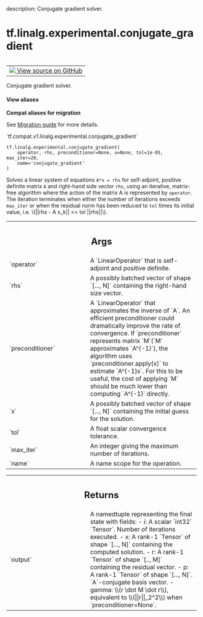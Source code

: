 description: Conjugate gradient solver.

<div itemscope itemtype="http://developers.google.com/ReferenceObject">
<meta itemprop="name" content="tf.linalg.experimental.conjugate_gradient" />
<meta itemprop="path" content="Stable" />
</div>

# tf.linalg.experimental.conjugate_gradient

<!-- Insert buttons and diff -->

<table class="tfo-notebook-buttons tfo-api nocontent" align="left">
<td>
  <a target="_blank" href="https://github.com/tensorflow/tensorflow/blob/r2.3/tensorflow/python/ops/linalg/sparse/conjugate_gradient.py#L34-L143">
    <img src="https://www.tensorflow.org/images/GitHub-Mark-32px.png" />
    View source on GitHub
  </a>
</td>
</table>



Conjugate gradient solver.

<section class="expandable">
  <h4 class="showalways">View aliases</h4>
  <p>
<b>Compat aliases for migration</b>
<p>See
<a href="https://www.tensorflow.org/guide/migrate">Migration guide</a> for
more details.</p>
<p>`tf.compat.v1.linalg.experimental.conjugate_gradient`</p>
</p>
</section>

<pre class="devsite-click-to-copy prettyprint lang-py tfo-signature-link">
<code>tf.linalg.experimental.conjugate_gradient(
    operator, rhs, preconditioner=None, x=None, tol=1e-05, max_iter=20,
    name='conjugate_gradient'
)
</code></pre>



<!-- Placeholder for "Used in" -->

Solves a linear system of equations `A*x = rhs` for self-adjoint, positive
definite matrix `A` and right-hand side vector `rhs`, using an iterative,
matrix-free algorithm where the action of the matrix A is represented by
`operator`. The iteration terminates when either the number of iterations
exceeds `max_iter` or when the residual norm has been reduced to `tol`
times its initial value, i.e. \\(||rhs - A x_k|| <= tol ||rhs||\\).

<!-- Tabular view -->
 <table class="responsive fixed orange">
<colgroup><col width="214px"><col></colgroup>
<tr><th colspan="2"><h2 class="add-link">Args</h2></th></tr>

<tr>
<td>
`operator`
</td>
<td>
A `LinearOperator` that is self-adjoint and positive definite.
</td>
</tr><tr>
<td>
`rhs`
</td>
<td>
A possibly batched vector of shape `[..., N]` containing the right-hand
size vector.
</td>
</tr><tr>
<td>
`preconditioner`
</td>
<td>
A `LinearOperator` that approximates the inverse of `A`.
An efficient preconditioner could dramatically improve the rate of
convergence. If `preconditioner` represents matrix `M`(`M` approximates
`A^{-1}`), the algorithm uses `preconditioner.apply(x)` to estimate
`A^{-1}x`. For this to be useful, the cost of applying `M` should be
much lower than computing `A^{-1}` directly.
</td>
</tr><tr>
<td>
`x`
</td>
<td>
A possibly batched vector of shape `[..., N]` containing the initial
guess for the solution.
</td>
</tr><tr>
<td>
`tol`
</td>
<td>
A float scalar convergence tolerance.
</td>
</tr><tr>
<td>
`max_iter`
</td>
<td>
An integer giving the maximum number of iterations.
</td>
</tr><tr>
<td>
`name`
</td>
<td>
A name scope for the operation.
</td>
</tr>
</table>



<!-- Tabular view -->
 <table class="responsive fixed orange">
<colgroup><col width="214px"><col></colgroup>
<tr><th colspan="2"><h2 class="add-link">Returns</h2></th></tr>

<tr>
<td>
`output`
</td>
<td>
A namedtuple representing the final state with fields:
- i: A scalar `int32` `Tensor`. Number of iterations executed.
- x: A rank-1 `Tensor` of shape `[..., N]` containing the computed
solution.
- r: A rank-1 `Tensor` of shape `[.., M]` containing the residual vector.
- p: A rank-1 `Tensor` of shape `[..., N]`. `A`-conjugate basis vector.
- gamma: \\(r \dot M \dot r\\), equivalent to  \\(||r||_2^2\\) when
`preconditioner=None`.
</td>
</tr>
</table>

